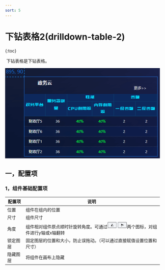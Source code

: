 ```yaml
---
sort: 5
---
```


# 下钻表格2(drilldown-table-2)

{:toc}

​		下钻表格是下钻表格。

![02](.\images-drilldown-table-2\02.png)

## 一，配置项

### 1，组件基础配置项

| 配置项   | 说明                                                         |
| -------- | ------------------------------------------------------------ |
| 位置     | 组件在组内的位置                                             |
| 尺寸     | 组件尺寸                                                     |
| 角度     | 组件相对组件原点顺时针旋转角度。可通过<img src=".\images-drilldown-table-2\01.png" alt="01" style="zoom:65%;" />两个图标，对组件进行y轴或x轴翻转 |
| 锁定图层 | 固定图层的位置和大小，防止误拖动。（可以通过直接赋值设置位置和尺寸） |
| 隐藏图层 | 将组件在画布上隐藏                                           |

